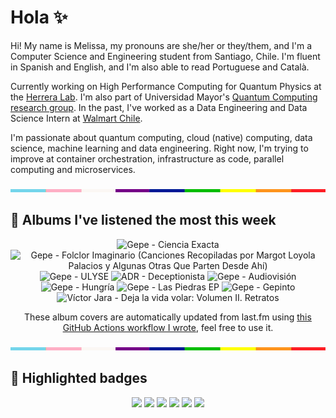 # Hola ✨
Hi! My name is Melissa, my pronouns are she/her or they/them, and I'm a Computer Science and Engineering student from Santiago, Chile. I'm fluent in Spanish and English, and I'm also able to read Portuguese and Català.

Currently working on High Performance Computing for Quantum Physics at the [Herrera Lab](http://fherreralab.com/). I'm also part of Universidad Mayor's [Quantum Computing research group](https://www.diariomayor.cl/ciencia-um/docentes-y-estudiantes-crean-el-primer-grupo-de-computacion-cuantica-u-mayor.html). In the past, I've worked as a Data Engineering and Data Science Intern at [Walmart Chile](https://github.com/walmartdigital/).

I'm passionate about quantum computing, cloud (native) computing, data science, machine learning and data engineering. Right now, I'm trying to improve at container orchestration, infrastructure as code, parallel computing and microservices.

<img src="hr.png" width="100%" height="5px">

## 🎵 Albums I've listened the most this week
<!-- lastfm -->
<p align="center"><img src="https://lastfm.freetls.fastly.net/i/u/64s/4b7954a581806d6c93cf87bf388c3e25.jpg" title="Gepe - Ciencia Exacta"> <img src="https://lastfm.freetls.fastly.net/i/u/64s/a10777260546cf45aca7f5a2291d74ad.jpg" title="Gepe - Folclor Imaginario (Canciones Recopiladas por Margot Loyola Palacios y Algunas Otras Que Parten Desde Ahí)"> <img src="https://lastfm.freetls.fastly.net/i/u/64s/41f03f83b2485c8916ccb6d9f570caa8.jpg" title="Gepe - ULYSE"> <img src="https://lastfm.freetls.fastly.net/i/u/64s/1b18d22ddcd85184153b8d74b7202ae0.jpg" title="ADR - Deceptionista"> <img src="https://lastfm.freetls.fastly.net/i/u/64s/ce5547a6847f4453b6ec2d8018132333.png" title="Gepe - Audiovisión"> <img src="https://lastfm.freetls.fastly.net/i/u/64s/4e533595e0754af28d19ac24d6f52376.png" title="Gepe - Hungría"> <img src="https://lastfm.freetls.fastly.net/i/u/64s/4f72ff93a5425b2fa2f086e5cb5bef32.jpg" title="Gepe - Las Piedras EP"> <img src="https://lastfm.freetls.fastly.net/i/u/64s/88633cbec943a54faf0c35449d3c10a6.jpg" title="Gepe - Gepinto"> <img src="https://lastfm.freetls.fastly.net/i/u/64s/6e463e20654c41769e1c0f6c4364fb95.jpg" title="Víctor Jara - Deja la vida volar: Volumen II. Retratos"> </p>

<p align="center">These album covers are automatically updated from last.fm using <a href="https://github.com/marketplace/actions/lastfm-to-markdown">this GitHub Actions workflow I wrote</a>, feel free to use it.</p>

<img src="hr.png" width="100%" height="5px">

## 🏅 Highlighted badges
<p align="center" style="vertical-align:middle;">
  <a href="https://www.credly.com/badges/c8caff74-4c34-4211-affe-8bd7692771c8"><img src="https://images.credly.com/size/100x100/images/cf9b772d-7cf9-4c11-9aa7-46ab006f0ce6/IBM_Quantum_Challenge_2021_Achievement_V2.png"></a>
  <a href="https://www.credly.com/badges/52a4021b-34e6-413d-a4bd-cc29d3a686f6"><img src="https://images.credly.com/size/100x100/images/28944969-813a-43b9-944f-7910111ce764/Professional_Certificate_-_Data_Science.png"></a>
  <a href="https://www.credly.com/badges/cfeca386-7b9d-487f-8e2b-b3cfa069c734"><img src="https://images.credly.com/size/100x100/images/ac4daa48-1924-4dc5-80cf-ede5a08bac51/Data_Science_Foundations_Specialization.png"></a>
  <a href="https://www.credly.com/badges/0372a945-8a67-4d57-9643-b46b8dbf2fa6"><img src="https://images.credly.com/size/100x100/images/4a5f4849-54ae-461f-97ad-cb9c9a04eb63/Adv_Data_Science_Specialization.png"></a>
  <a href="https://www.credly.com/badges/348acaad-19d1-4f5a-8a6f-145d80dca3dc"><img src="https://images.credly.com/size/100x100/images/1dee8dee-d779-462e-9fd4-df5119546349/Build_Smart_on_Kubernetes_World_Tour.png"></a>
  <a href="https://google.qwiklabs.com/public_profiles/9fac59c2-c0f1-4b5c-b207-47c9cd7d6072"><img src="https://cdn.qwiklabs.com/GHzcYBb00JYUF9Rgf3D9A4inwRHYnFtISMvcRlb%2FClU%3D" width="100px"></a>
</p>
